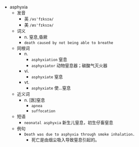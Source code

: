 - asphyxia
  - 发音
    - 英 `/əs'fɪksɪə/`
    - 美 `/æs'fɪksɪə/`
  - 词义
    - n. 窒息,昏厥
    - `death caused by not being able to breathe`
  - 同根词
    - n.
      - `asphyxiation` 窒息
      - `asphyxiator` 动物窒息器；碳酸气灭火器
    - vi.
      - `asphyxiate` 窒息
    - vt.
      - `asphyxiate` 使…窒息
  - 近义词
    - n. [医]窒息
      - `apnea`
      - `suffocation`
  - 短语
    - `neonatal asphyxia` 新生儿窒息，初生仔畜窒息 
  - 例句
    - `Death was due to asphyxia through smoke inhalation.`
      - 死亡是由烟尘吸入导致窒息引起的。


